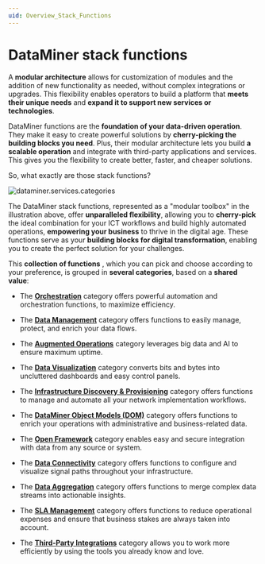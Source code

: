 ```yaml
---
uid: Overview_Stack_Functions
---
```


# DataMiner stack functions

A **modular architecture** allows for customization of modules and the addition of new functionality as needed, without complex integrations or upgrades. This flexibility enables operators to build a platform that **meets their unique needs** and **expand it to support new services or technologies**.

DataMiner functions are the **foundation of your data-driven operation**. They make it easy to create powerful solutions by **cherry-picking the building blocks you need**. Plus, their modular architecture lets you build **a scalable operation** and integrate with third-party applications and services. This gives you the flexibility to create better, faster, and cheaper solutions.

So, what exactly are those stack functions?

![dataminer.services.categories](~/dataminer-overview/images/Stack_Functions.png)

The DataMiner stack functions, represented as a "modular toolbox" in the illustration above, offer **unparalleled flexibility**, allowing you to **cherry-pick** the ideal combination for your ICT workflows and build highly automated operations, **empowering your business** to thrive in the digital age. These functions serve as your **building blocks for digital transformation**, enabling you to create the perfect solution for your challenges.

This **collection of functions** , which you can pick and choose according to your preference, is grouped in **several categories**, based on a **shared value**:

- The [**Orchestration**](xref:Stack_Orchestration) category offers powerful automation and orchestration functions, to maximize efficiency.

- The [**Data Management**](xref:Stack_Data_Management) category offers functions to easily manage, protect, and enrich your data flows.

- The [**Augmented Operations**](xref:Stack_Augmented_Operations) category leverages big data and AI to ensure maximum uptime.

- The [**Data Visualization**](xref:Stack_Data_Visualization) category converts bits and bytes into uncluttered dashboards and easy control panels.

- The [**Infrastructure Discovery & Provisioning**](xref:Stack_IDP) category offers functions to manage and automate all your network implementation workflows.

- The [**DataMiner Object Models (DOM)**](xref:Stack_DOM) category offers functions to enrich your operations with administrative and business-related data.

- The [**Open Framework**](xref:Stack_Open_Framework) category enables easy and secure integration with data from any source or system.

- The [**Data Connectivity**](xref:Stack_Data_Connectivity) category offers functions to configure and visualize signal paths throughout your infrastructure.

- The [**Data Aggregation**](xref:Stack_Data_Aggregation) category offers functions to merge complex data streams into actionable insights.

- The [**SLA Management**](xref:Stack_SLA_Management) category offers functions to reduce operational expenses and ensure that business stakes are always taken into account.

- The [**Third-Party Integrations**](xref:Stack_Third_Party_Integrations) category allows you to work more efficiently by using the tools you already know and love.
